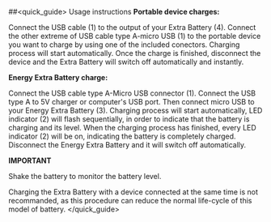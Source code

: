 ##<quick_guide> Usage instructions
**Portable device charges:**

Connect the USB cable (1) to the output of your Extra Battery (4). Connect the other extreme of USB cable type A-micro USB (1) to the portable device you want to charge by using one of the included conectors. Charging process will start automatically. Once the charge is finished, disconnect the device and the Extra Battery will switch off automatically and instantly.


**Energy Extra Battery charge:**

Connect the USB cable type A-Micro USB connector (1). Connect the USB type A to 5V charger or computer's USB port. Then connect micro USB to your Energy Extra Battery (3). Charging process will start automatically, LED indicator (2) will flash sequentially, in order to indicate that the battery is charging and its level. When the charging process has finished, every LED indicator (2) will be on, indicating the battery is completely charged. Disconnect the Energy Extra Battery and it will switch off automatically.


**IMPORTANT**

Shake the battery to monitor the battery level.

Charging the Extra Battery with a device connected at the same time is not recommanded, as this procedure can reduce the normal life-cycle of this model of battery.
</quick_guide>
